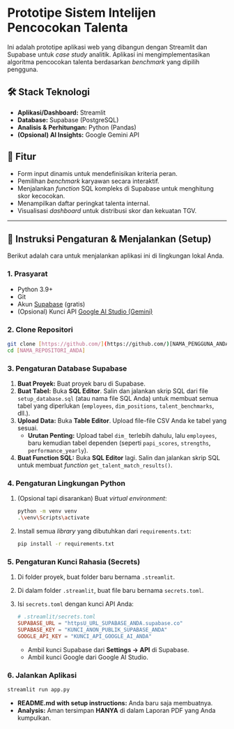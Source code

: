 # Prototipe Sistem Intelijen Pencocokan Talenta

Ini adalah prototipe aplikasi web yang dibangun dengan Streamlit dan Supabase untuk *case study* analitik. Aplikasi ini mengimplementasikan algoritma pencocokan talenta berdasarkan *benchmark* yang dipilih pengguna.

## 🛠️ Stack Teknologi

* **Aplikasi/Dashboard:** Streamlit
* **Database:** Supabase (PostgreSQL)
* **Analisis & Perhitungan:** Python (Pandas)
* **(Opsional) AI Insights:** Google Gemini API

## 🚀 Fitur

* Form input dinamis untuk mendefinisikan kriteria peran.
* Pemilihan *benchmark* karyawan secara interaktif.
* Menjalankan *function* SQL kompleks di Supabase untuk menghitung skor kecocokan.
* Menampilkan daftar peringkat talenta internal.
* Visualisasi *dashboard* untuk distribusi skor dan kekuatan TGV.

---

## 🏁 Instruksi Pengaturan & Menjalankan (Setup)

Berikut adalah cara untuk menjalankan aplikasi ini di lingkungan lokal Anda.

### 1. Prasyarat

* Python 3.9+
* Git
* Akun [Supabase](https://supabase.com/) (gratis)
* (Opsional) Kunci API [Google AI Studio (Gemini)](https://aistudio.google.com/app/apikey)

### 2. Clone Repositori

```bash
git clone [https://github.com/](https://github.com/)[NAMA_PENGGUNA_ANDA]/[NAMA_REPOSITORI_ANDA].git
cd [NAMA_REPOSITORI_ANDA]
````

### 3\. Pengaturan Database Supabase

1.  **Buat Proyek:** Buat proyek baru di Supabase.
2.  **Buat Tabel:** Buka **SQL Editor**. Salin dan jalankan skrip SQL dari file `setup_database.sql` (atau nama file SQL Anda) untuk membuat semua tabel yang diperlukan (`employees`, `dim_positions`, `talent_benchmarks`, dll.).
3.  **Upload Data:** Buka **Table Editor**. Upload file-file CSV Anda ke tabel yang sesuai.
      * **Urutan Penting:** Upload tabel `dim_` terlebih dahulu, lalu `employees`, baru kemudian tabel dependen (seperti `papi_scores`, `strengths`, `performance_yearly`).
4.  **Buat Function SQL:** Buka **SQL Editor** lagi. Salin dan jalankan skrip SQL untuk membuat *function* `get_talent_match_results()`.

### 4\. Pengaturan Lingkungan Python

1.  (Opsional tapi disarankan) Buat *virtual environment*:
    ```bash
    python -m venv venv
    .\venv\Scripts\activate
    ```
2.  Install semua *library* yang dibutuhkan dari `requirements.txt`:
    ```bash
    pip install -r requirements.txt
    ```

### 5\. Pengaturan Kunci Rahasia (Secrets)

1.  Di folder proyek, buat folder baru bernama `.streamlit`.

2.  Di dalam folder `.streamlit`, buat file baru bernama `secrets.toml`.

3.  Isi `secrets.toml` dengan kunci API Anda:

    ```toml
    # .streamlit/secrets.toml
    SUPABASE_URL = "httpsU_URL_SUPABASE_ANDA.supabase.co"
    SUPABASE_KEY = "KUNCI_ANON_PUBLIK_SUPABASE_ANDA"
    GOOGLE_API_KEY = "KUNCI_API_GOOGLE_AI_ANDA" 
    ```

      * Ambil kunci Supabase dari **Settings -\> API** di Supabase.
      * Ambil kunci Google dari Google AI Studio.

### 6\. Jalankan Aplikasi

```bash
streamlit run app.py
```
* **README.md with setup instructions:** Anda baru saja membuatnya.
* **Analysis:** Aman tersimpan **HANYA** di dalam Laporan PDF yang Anda kumpulkan.
```
